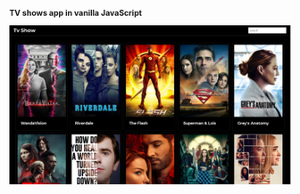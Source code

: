 <strong>TV shows app in vanilla JavaScript</strong>

![alt text](https://github.com/Ornashh/tvshowApp/blob/main/img/tvshow-app.jpg)
